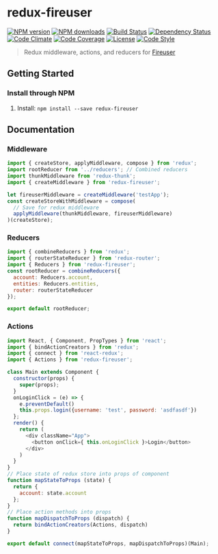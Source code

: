 # redux-fireuser

[![NPM version][npm-image]][npm-url]
[![NPM downloads][npm-downloads-image]][npm-url]
[![Build Status][travis-image]][travis-url]
[![Dependency Status][daviddm-image]][daviddm-url]
[![Code Climate][climate-image]][climate-url]
[![Code Coverage][coverage-image]][coverage-url]
[![License][license-image]][license-url]
[![Code Style][code-style-image]][code-style-url]

> Redux middleware, actions, and reducers for [Fireuser](https://github.com/prescottprue/fireuser)

## Getting Started

### Install through NPM

1. Install: `npm install --save redux-fireuser`

## Documentation

### Middleware

```javascript
import { createStore, applyMiddleware, compose } from 'redux';
import rootReducer from '../reducers'; // Combined reducers
import thunkMiddleware from 'redux-thunk';
import { createMiddleware } from 'redux-fireuser';

let fireuserMiddleware = createMiddleware('testApp');
const createStoreWithMiddleware = compose(
  // Save for redux middleware
  applyMiddleware(thunkMiddleware, fireuserMiddleware)
)(createStore);
```

### Reducers

```javascript
import { combineReducers } from 'redux';
import { routerStateReducer } from 'redux-router';
import { Reducers } from 'redux-fireuser';
const rootReducer = combineReducers({
  account: Reducers.account,
  entities: Reducers.entities,
  router: routerStateReducer
});

export default rootReducer;
```

### Actions

```javascript
import React, { Component, PropTypes } from 'react';
import { bindActionCreators } from 'redux';
import { connect } from 'react-redux';
import { Actions } from 'redux-fireuser';

class Main extends Component {
  constructor(props) {
    super(props);
  }
  onLoginClick = (e) => {
    e.preventDefault()
    this.props.login({username: 'test', password: 'asdfasdf'})
  };
  render() {
    return (
      <div className="App">
        <button onClick={ this.onLoginClick }>Login</button>
      </div>
    )
  }
}
// Place state of redux store into props of component
function mapStateToProps (state) {
  return {
    account: state.account
  };
}
// Place action methods into props
function mapDispatchToProps (dispatch) {
  return bindActionCreators(Actions, dispatch)
}

export default connect(mapStateToProps, mapDispatchToProps)(Main);
```

[npm-image]: https://img.shields.io/npm/v/redux-fireuser.svg?style=flat-square
[npm-url]: https://npmjs.org/package/redux-fireuser
[npm-downloads-image]: https://img.shields.io/npm/dm/redux-fireuser.svg?style=flat-square
[travis-image]: https://img.shields.io/travis/prescottprue/redux-fireuser/master.svg?style=flat-square
[travis-url]: https://travis-ci.org/prescottprue/redux-fireuser
[daviddm-image]: https://img.shields.io/david/prescottprue/redux-fireuser.svg?style=flat-square
[daviddm-url]: https://david-dm.org/prescottprue/redux-fireuser
[climate-image]: https://img.shields.io/codeclimate/github/prescottprue/redux-fireuser.svg?style=flat-square
[climate-url]: https://codeclimate.com/github/prescottprue/redux-fireuser
[coverage-image]: https://img.shields.io/codeclimate/coverage/github/prescottprue/redux-fireuser.svg?style=flat-square
[coverage-url]: https://codeclimate.com/github/prescottprue/redux-fireuser
[license-image]: https://img.shields.io/npm/l/redux-fireuser.svg?style=flat-square
[license-url]: https://github.com/prescottprue/redux-fireuser/blob/master/LICENSE
[code-style-image]: https://img.shields.io/badge/code%20style-standard-brightgreen.svg?style=flat-square
[code-style-url]: http://standardjs.com/

